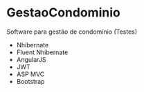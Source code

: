 # GestaoCondominio
Software para gestão de condomínio (Testes)

- Nhibernate
- Fluent Nhibernate
- AngularJS
- JWT
- ASP MVC
- Bootstrap
